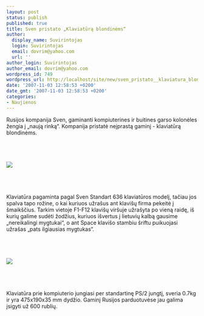 ```yaml
---
layout: post
status: publish
published: true
title: Sven pristato „Klaviatūrą blondinėms“
author:
  display_name: Suvirintojas
  login: Suvirintojas
  email: dovrim@yahoo.com
  url: ''
author_login: Suvirintojas
author_email: dovrim@yahoo.com
wordpress_id: 749
wordpress_url: http://localhost/site/new/sven_pristato__klaviatura_blondinems_/
date: '2007-11-03 12:58:53 +0200'
date_gmt: '2007-11-03 12:58:53 +0200'
categories:
- Naujienos
---
```

<p>Rusijos kompanija Sven, gaminanti kompiuterines ir buitines garso kolonėles žengia į „naują rinką“. Kompanija pristatė neįprastą gaminį - klaviatūrą blondinėms.<br />
<br><br />
<br><br><img src="http://img216.imageshack.us/img216/6486/svenblond3cl3.jpg"><br><br />
<br><br />
<br>Klaviatūra pagaminta pagal Sven Standart 636 klaviatūros modelį, tačiau jos spalva tapo rožine, o kai kuriuos užrašus ant klavišų firma pekeitė į šmaikščius. Tarkim vietoje F1-F12 klavišų viršuje užrašyta po vieną raidę, iš kurių galime sudėti žodžius, kuriuos išvertus į lietuvių kalbą gausime „nereikalingi mygtukai“, o ant Space klavišo stambiu šriftu puikuojasi užrašas „pats ilgiausias mygtukas“.<br />
<br><br />
<br><br><img src="http://img216.imageshack.us/img216/9838/svenblond2bigpp7.jpg"><br><br />
<br><br />
<br>Klaviatūra prie kompiuterio jungiasi per standartinę PS/2 jungtį, sveria 0.7kg ir yra 475x190x35 mm dydžio. Gaminį Rusijos parduotuvėse jau galima įsigyti už 600 rublių.<br />
<br></p>
